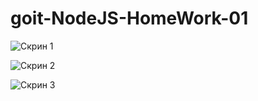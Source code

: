 # goit-NodeJS-HomeWork-01

![Скрин 1](https://ibb.co/NYV0pvJ)

![Скрин 2](https://github.com/sl24/goit-NodeJS-HomeWork-01/blob/01-basics-module/img/01-node-basics-module-2.png)

![Скрин 3](https://github.com/sl24/goit-NodeJS-HomeWork-01/blob/01-basics-module/img/01-node-basics-module-3.png)​
